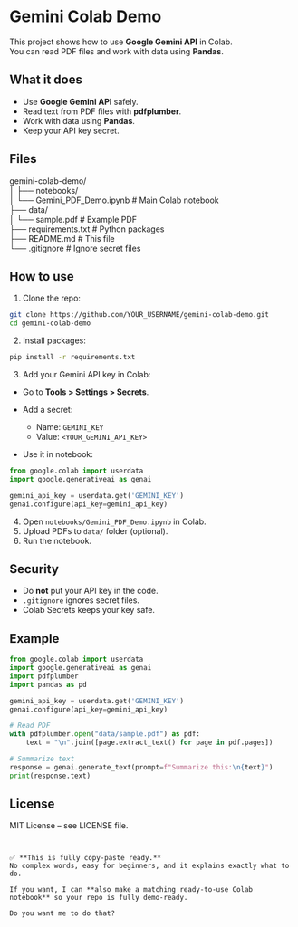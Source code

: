 # Gemini Colab Demo

This project shows how to use **Google Gemini API** in Colab.  
You can read PDF files and work with data using **Pandas**.


## What it does

- Use **Google Gemini API** safely.
- Read text from PDF files with **pdfplumber**.
- Work with data using **Pandas**.
- Keep your API key secret.


## Files

gemini-colab-demo/ <br>
│
├── notebooks/ <br>
│   └── Gemini\_PDF\_Demo.ipynb   # Main Colab notebook <br>
├── data/ <br>
│   └── sample.pdf              # Example PDF <br>
├── requirements.txt            # Python packages <br>
├── README.md                   # This file <br>
└── .gitignore                  # Ignore secret files <br>


## How to use

1. Clone the repo:

```bash
git clone https://github.com/YOUR_USERNAME/gemini-colab-demo.git
cd gemini-colab-demo
````

2. Install packages:

```bash
pip install -r requirements.txt
```

3. Add your Gemini API key in Colab:

* Go to **Tools > Settings > Secrets**.

* Add a secret:

  * Name: `GEMINI_KEY`
  * Value: `<YOUR_GEMINI_API_KEY>`

* Use it in notebook:

```python
from google.colab import userdata
import google.generativeai as genai

gemini_api_key = userdata.get('GEMINI_KEY')
genai.configure(api_key=gemini_api_key)
```

4. Open `notebooks/Gemini_PDF_Demo.ipynb` in Colab.
5. Upload PDFs to `data/` folder (optional).
6. Run the notebook.

## Security

* Do **not** put your API key in the code.
* `.gitignore` ignores secret files.
* Colab Secrets keeps your key safe.


## Example

```python
from google.colab import userdata
import google.generativeai as genai
import pdfplumber
import pandas as pd

gemini_api_key = userdata.get('GEMINI_KEY')
genai.configure(api_key=gemini_api_key)

# Read PDF
with pdfplumber.open("data/sample.pdf") as pdf:
    text = "\n".join([page.extract_text() for page in pdf.pages])

# Summarize text
response = genai.generate_text(prompt=f"Summarize this:\n{text}")
print(response.text)
```

## License

MIT License – see LICENSE file.

```


✅ **This is fully copy-paste ready.**  
No complex words, easy for beginners, and it explains exactly what to do.  

If you want, I can **also make a matching ready-to-use Colab notebook** so your repo is fully demo-ready.  

Do you want me to do that?
```
